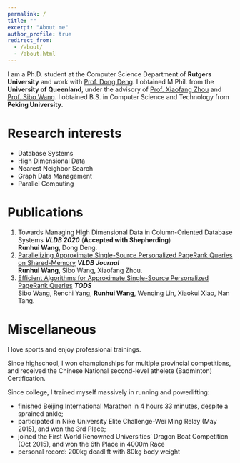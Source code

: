 ```yaml
---
permalink: /
title: ""
excerpt: "About me"
author_profile: true
redirect_from: 
  - /about/
  - /about.html
---
```

I am a Ph.D. student at the Computer Science Department of __Rutgers University__ and work with [Prof. Dong Deng](https://dongdeng.github.io). I obtained M.Phil. from the __University of Queenland__, under the advisory of [Prof. Xiaofang Zhou](http://staff.itee.uq.edu.au/zxf/) and [Prof. Sibo Wang](http://www1.se.cuhk.edu.hk/~swang/). I obtained B.S. in Computer Science and Technology from __Peking University__.


Research interests
======
- Database Systems <br>
- High Dimensional Data <br>
- Nearest Neighbor Search <br>
- Graph Data Management <br>
- Parallel Computing


Publications
======
1. Towards Managing High Dimensional Data in Column-Oriented Database Systems <em>__VLDB 2020__</em> (__Accepted with Shepherding__)<br>
    __Runhui Wang__, Dong Deng.
1. [Parallelizing Approximate Single-Source Personalized PageRank Queries on Shared-Memory](https://link.springer.com/article/10.1007/s00778-019-00576-7) <em>__VLDB Journal__</em><br>
    __Runhui Wang__, Sibo Wang, Xiaofang Zhou.
1. [Efficient Algorithms for Approximate Single-Source Personalized PageRank Queries](https://dl.acm.org/doi/10.1145/3360902)  <em>__TODS__</em><br>
    Sibo Wang, Renchi Yang, __Runhui Wang__, Wenqing Lin, Xiaokui Xiao, Nan Tang.
    

Miscellaneous
====
I love sports and enjoy professional trainings. 

Since highschool, I won championships for multiple provincial competitions, and received the Chinese National second-level athelete (Badminton) Certification.

Since college, I trained myself massively in running and powerlifting:<br>
- finished Beijing International Marathon in 4 hours 33 minutes, despite a sprained ankle;<br>
- participated in Nike University Elite Challenge-Wei Ming Relay (May 2015), and won the 3rd Place;<br>
- joined the First World Renowned Universities’ Dragon Boat Competition (Oct 2015), and won the 6th Place in 4000m Race
- personal record: 200kg deadlift with 80kg body weight
